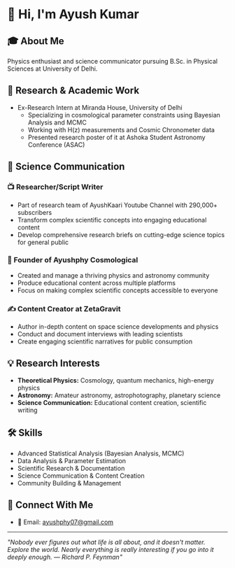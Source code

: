 # 👋 Hi, I'm Ayush Kumar

## 🎓 About Me
Physics enthusiast and science communicator pursuing B.Sc. in Physical Sciences at University of Delhi.

## 🔬 Research & Academic Work
- Ex-Research Intern at Miranda House, University of Delhi
  - Specializing in cosmological parameter constraints using Bayesian Analysis and MCMC
  - Working with H(z) measurements and Cosmic Chronometer data
  - Presented research poster of it at Ashoka Student Astronomy Conference (ASAC) 

## 🌟 Science Communication
### 📺 Researcher/Script Writer
- Part of research team of AyushKaari Youtube Channel with 290,000+ subscribers
- Transform complex scientific concepts into engaging educational content
- Develop comprehensive research briefs on cutting-edge science topics for general public

### 🚀 Founder of Ayushphy Cosmological
- Created and manage a thriving physics and astronomy community
- Produce educational content across multiple platforms
- Focus on making complex scientific concepts accessible to everyone

### ✍️ Content Creator at ZetaGravit
- Author in-depth content on space science developments and physics
- Conduct and document interviews with leading scientists
- Create engaging scientific narratives for public consumption

## 💡 Research Interests
- **Theoretical Physics:** Cosmology, quantum mechanics, high-energy physics
- **Astronomy:** Amateur astronomy, astrophotography, planetary science
- **Science Communication:** Educational content creation, scientific writing

## 🛠️ Skills
- Advanced Statistical Analysis (Bayesian Analysis, MCMC)
- Data Analysis & Parameter Estimation
- Scientific Research & Documentation
- Science Communication & Content Creation
- Community Building & Management

## 🔗 Connect With Me
- 📧 Email: ayushphy07@gmail.com


---
*"Nobody ever figures out what life is all about, and it doesn't matter. Explore the world. Nearly everything is really interesting if you go into it deeply enough.
― Richard P. Feynman"*
